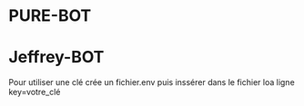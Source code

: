 # PURE-BOT
# Jeffrey-BOT

Pour utiliser une clé crée un fichier.env puis inssérer dans le fichier loa ligne
key=votre_clé
